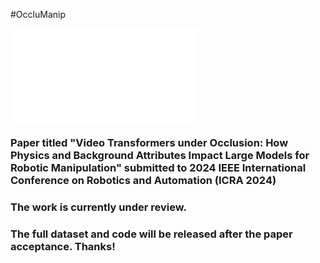 #OccluManip

![OccluManip_github](./1_introduction_v4.pdf)


### Paper titled "Video Transformers under Occlusion: How Physics and Background Attributes Impact Large Models for Robotic Manipulation" submitted to 2024 IEEE International Conference on Robotics and Automation (ICRA 2024)

### The work is currently under review.

### The full dataset and code will be released after the paper acceptance. Thanks!
